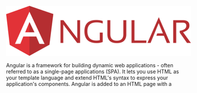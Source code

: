 ![Ionic logo](/images/angular-logo.svg)

Angular is a framework for building dynamic web applications - often referred to as a single-page applications (SPA). It lets you use HTML as your template language and extend HTML's syntax to express your application's components. Angular is added to an HTML page with a <script> tag.

Angular extends HTML attributes with Directives and binds data to HTML with Expressions. Data binding is an automatic way of updating the view whenever the model changes, as well as updating the model whenever the view changes.

The purpose of this chapter is to give you a basic understanding of the framework and provide you with a foundation to move on to more advanced techniques when working with Ionic.







+